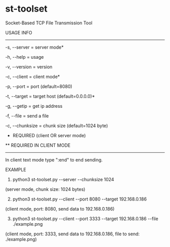 # st-toolset
Socket-Based TCP File Transmission Tool

USAGE INFO

----------

-s, --server = server mode*

-h, --help = usage

-v, --version = version

-c, --client = client mode*

-p, --port <PORT> = port (default=8080)
  
-t, --target <TARGET> = target host (default=0.0.0.0)*
  
-g, --getip = get ip address
  
-f, --file <PATH> = send a file
  
-c, --chunksize = chunk size (default=1024 byte)
  
* REQUIRED (client OR server mode)
  
** REQUIRED IN CLIENT MODE
  
----------
  
In client text mode type ":end" to end sending.
  

EXAMPLE
1. python3 st-toolset.py --server --chunksize 1024
  
  (server mode, chunk size: 1024 bytes)
  
  
2. python3 st-toolset.py --client --port 8080 --target 192.168.0.186
  
  (client mode, port: 8080, send data to 192.168.0.186)
  
3. python3 st-toolset.py --client --port 3333 --target 192.168.0.186 --file ./example.png
  
  (client mode, port: 3333, send data to 192.168.0.186, file to send: ./example.png)
  
  
